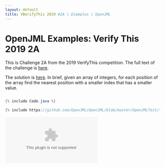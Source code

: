```yaml
---
layout: default
title: VBerifyThis 2019 #2A | Examples | OpenJML
---
```


# OpenJML Examples: Verify This 2019 2A

This is Challenge 2A from the 2019 VerifyThis competition.
The full text of the challenge is 
[here](https://ethz.ch/content/dam/ethz/special-interest/infk/chair-program-method/pm/documents/Verify%20This/Challenges%202019/cartesian_trees.pdf).

The solution is [here](https://github.com/OpenJML/OpenJML/blob/master/OpenJMLTest/test/verifythis-2019-2/Challenge2A.java).
In brief, given an array of integers, for each position of the array
find the nearest position with a smaller index that has a smaller value.

```java

{% include Code.java %}

{% include https://github.com/OpenJML/OpenJML/blob/master/OpenJMLTest/test/verifythis-2019-2/Challenge2A.java %}
```
<div>
<embed type="text" src="https://github.com/OpenJML/OpenJML/blob/master/OpenJMLTest/test/verifythis-2019-2/Challenge2A.java">
</div>

